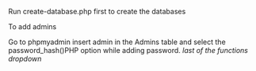 Run create-database.php first to create the databases

To add admins


Go to phpmyadmin insert admin in the Admins table and select the password_hash()PHP option while adding password. *last of the functions dropdown*

